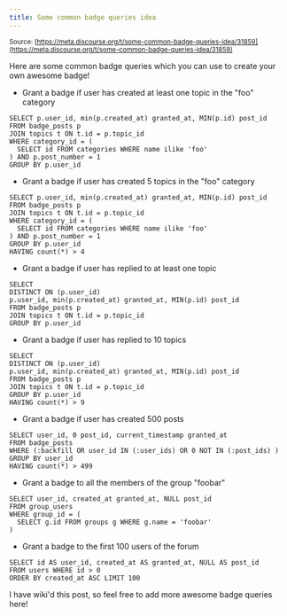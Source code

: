 ```yaml
---
title: Some common badge queries idea
---
```


<small class="documentation-source">Source: [https://meta.discourse.org/t/some-common-badge-queries-idea/31859](https://meta.discourse.org/t/some-common-badge-queries-idea/31859)</small>

Here are some common badge queries which you can use to create your own awesome badge!

- Grant a badge if user has created at least one topic in the "foo" category

```
SELECT p.user_id, min(p.created_at) granted_at, MIN(p.id) post_id
FROM badge_posts p
JOIN topics t ON t.id = p.topic_id
WHERE category_id = (
  SELECT id FROM categories WHERE name ilike 'foo'
) AND p.post_number = 1
GROUP BY p.user_id
```

- Grant a badge if user has created 5 topics in the "foo" category

```
SELECT p.user_id, min(p.created_at) granted_at, MIN(p.id) post_id
FROM badge_posts p
JOIN topics t ON t.id = p.topic_id
WHERE category_id = (
  SELECT id FROM categories WHERE name ilike 'foo'
) AND p.post_number = 1
GROUP BY p.user_id
HAVING count(*) > 4
```

- Grant a badge if user has replied to at least one topic

```
SELECT
DISTINCT ON (p.user_id)
p.user_id, min(p.created_at) granted_at, MIN(p.id) post_id
FROM badge_posts p
JOIN topics t ON t.id = p.topic_id
GROUP BY p.user_id
```

- Grant a badge if user has replied to 10 topics

```
SELECT
DISTINCT ON (p.user_id)
p.user_id, min(p.created_at) granted_at, MIN(p.id) post_id
FROM badge_posts p
JOIN topics t ON t.id = p.topic_id
GROUP BY p.user_id
HAVING count(*) > 9
```

- Grant a badge if user has created 500 posts

```
SELECT user_id, 0 post_id, current_timestamp granted_at 
FROM badge_posts  
WHERE (:backfill OR user_id IN (:user_ids) OR 0 NOT IN (:post_ids) )
GROUP BY user_id 
HAVING count(*) > 499
```

- Grant a badge to all the members of the group "foobar"

```
SELECT user_id, created_at granted_at, NULL post_id
FROM group_users
WHERE group_id = (
  SELECT g.id FROM groups g WHERE g.name = 'foobar'
)
```
- Grant a badge to the first 100 users of the forum

```
SELECT id AS user_id, created_at AS granted_at, NULL AS post_id
FROM users WHERE id > 0
ORDER BY created_at ASC LIMIT 100
```

I have wiki'd this post, so feel free to add more awesome badge queries here!
